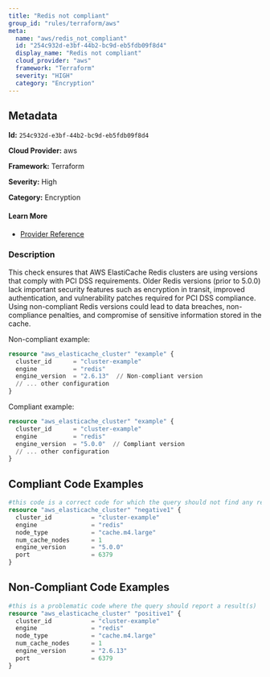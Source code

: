 ```yaml
---
title: "Redis not compliant"
group_id: "rules/terraform/aws"
meta:
  name: "aws/redis_not_compliant"
  id: "254c932d-e3bf-44b2-bc9d-eb5fdb09f8d4"
  display_name: "Redis not compliant"
  cloud_provider: "aws"
  framework: "Terraform"
  severity: "HIGH"
  category: "Encryption"
---
```

## Metadata

**Id:** `254c932d-e3bf-44b2-bc9d-eb5fdb09f8d4`

**Cloud Provider:** aws

**Framework:** Terraform

**Severity:** High

**Category:** Encryption

#### Learn More

 - [Provider Reference](https://registry.terraform.io/providers/hashicorp/aws/latest/docs/resources/elasticache_cluster#engine_version)

### Description

 This check ensures that AWS ElastiCache Redis clusters are using versions that comply with PCI DSS requirements. Older Redis versions (prior to 5.0.0) lack important security features such as encryption in transit, improved authentication, and vulnerability patches required for PCI DSS compliance. Using non-compliant Redis versions could lead to data breaches, non-compliance penalties, and compromise of sensitive information stored in the cache.

Non-compliant example:
```terraform
resource "aws_elasticache_cluster" "example" {
  cluster_id      = "cluster-example"
  engine          = "redis"
  engine_version  = "2.6.13"  // Non-compliant version
  // ... other configuration
}
```

Compliant example:
```terraform
resource "aws_elasticache_cluster" "example" {
  cluster_id      = "cluster-example"
  engine          = "redis"
  engine_version  = "5.0.0"  // Compliant version
  // ... other configuration
}
```


## Compliant Code Examples
```tf
#this code is a correct code for which the query should not find any result
resource "aws_elasticache_cluster" "negative1" {
  cluster_id           = "cluster-example"
  engine               = "redis"
  node_type            = "cache.m4.large"
  num_cache_nodes      = 1
  engine_version       = "5.0.0"
  port                 = 6379
}

```
## Non-Compliant Code Examples
```tf
#this is a problematic code where the query should report a result(s)
resource "aws_elasticache_cluster" "positive1" {
  cluster_id           = "cluster-example"
  engine               = "redis"
  node_type            = "cache.m4.large"
  num_cache_nodes      = 1
  engine_version       = "2.6.13"
  port                 = 6379
}

```